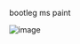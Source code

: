 bootleg ms paint

![image](https://user-images.githubusercontent.com/44385887/147168405-41990151-8d6c-41ea-b470-98c416f3171e.png)
